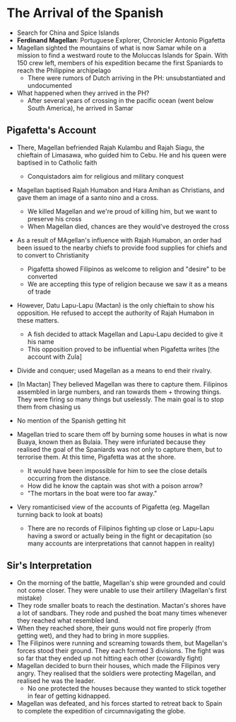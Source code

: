 # The Arrival of the Spanish

* Search for China and Spice Islands
* **Ferdinand Magellan**: Portuguese Explorer, Chronicler Antonio Pigafetta
* Magellan sighted the mountains of what is now Samar while on a mission to find a westward route to the Moluccas Islands for Spain. With 150 crew left, members of his expedition became the first Spaniards to reach the Philippine archipelago
  * There were rumors of Dutch arriving in the PH: unsubstantiated and undocumented
* What happened when they arrived in the PH?
  * After several years of crossing in the pacific ocean (went below South America), he arrived in Samar

## Pigafetta's Account
* There, Magellan befriended Rajah Kulambu and Rajah Siagu, the chieftain of Limasawa, who guided him to Cebu. He and his queen were baptised in to Catholic faith
  * Conquistadors aim for religious and military conquest
* Magellan baptised Rajah Humabon and Hara Amihan as Christians, and gave them an image of a santo nino and a cross. 
  * We killed Magellan and we're proud of killing him, but we want to preserve his cross
  * When Magellan died, chances are they would've destroyed the cross
* As a result of MAgellan's influence with Rajah Humabon, an order had been issued to the nearby chiefs to provide food supplies for chiefs and to convert to Christianity
  * Pigafetta showed Filipinos as welcome to religion and "desire" to be converted
  * We are accepting this type of religion because we saw it as a means of trade
* However, Datu Lapu-Lapu (Mactan) is the only chieftain to show his opposition. He refused to accept the authority of Rajah Humabon in these matters.
  * A fish decided to attack Magellan and Lapu-Lapu decided to give it his name
  * This opposition proved to be influential when Pigafetta writes [the account with Zula]

* Divide and conquer; used Magellan as a means to end their rivalry. 
* [In Mactan] They believed Magellan was there to capture them. Filipinos assembled in large numbers, and ran towards them + throwing things. They were firing so many things but uselessly. The main goal is to stop them from chasing us
* No mention of the Spanish getting hit
* Magellan tried to scare them off by burning some houses in what is now Buaya, known then as Bulaia. They were infuriated because they realised the goal of the Spaniards was not only to capture them, but to terrorise them. At this time, Pigafetta was at the shore.
  * It would have been impossible for him to see the close details occurring from the distance.
  * How did he know the captain was shot with a poison arrow?
  * "The mortars in the boat were too far away."
* Very romanticised view of the accounts of Pigafetta (eg. Magellan turning back to look at boats)
  * There are no records of Filipinos fighting up close or Lapu-Lapu having a sword or actually being in the fight or decapitation (so many accounts are interpretations that cannot happen in reality)

## Sir's Interpretation
* On the morning of the battle, Magellan's ship were grounded and could not come closer. They were unable to use their artillery (Magellan's first mistake)
* They rode smaller boats to reach the destination. Mactan's shores have a lot of sandbars. They rode and pushed the boat many times whenever they reached what resembled land.
* When they reached shore, their guns would not fire properly (from getting wet), and they had to bring in more supplies.
* The Filipinos were running and screaming towards them, but Magellan's forces stood their ground. They each formed 3 divisions. The fight was so far that they ended up not hitting each other (cowardly fight)
* Magellan decided to burn their houses, which made the Filipinos very angry. They realised that the soldiers were protecting Magellan, and realised he was the leader.
  * No one protected the houses because they wanted to stick together in fear of getting kidnapped.
* Magellan was defeated, and his forces started to retreat back to Spain to complete the expedition of circumnavigating the globe.